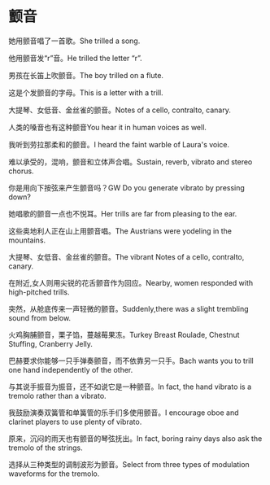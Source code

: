 # 颤音

<p><span class="chinese">她用颤音唱了一首歌。</span><span class="english">She trilled a song.</span></p>

<p><span class="chinese">他用颤音发“r”音。</span><span class="english">He trilled the letter “r”.</span></p>

<p><span class="chinese">男孩在长笛上吹颤音。</span><span class="english">The boy trilled on a flute.</span></p>

<p><span class="chinese">这是个发颤音的字母。</span><span class="english">This is a letter with a trill.</span></p>

<p><span class="chinese">大提琴、女低音、金丝雀的颤音。</span><span class="english">Notes of a cello, contralto, canary.</span></p>

<p><span class="chinese">人类的嗓音也有这种颤音</span><span class="english">You hear it in human voices as well.</span></p>

<p><span class="chinese">我听到劳拉那柔和的颤音。</span><span class="english">I heard the faint warble of Laura's voice.</span></p>

<p><span class="chinese">难以承受的，混响，颤音和立体声合唱。</span><span class="english">Sustain, reverb, vibrato and stereo chorus.</span></p>

<p><span class="chinese">你是用向下按弦来产生颤音吗？</span><span class="english">GW Do you generate vibrato by pressing down?</span></p>

<p><span class="chinese">她唱歌的颤音一点也不悦耳。</span><span class="english">Her trills are far from pleasing to the ear.</span></p>

<p><span class="chinese">这些奥地利人正在山上用颤音唱。</span><span class="english">The Austrians were yodeling in the mountains.</span></p>

<p><span class="chinese">大提琴、女低音、金丝雀的颤音。</span><span class="english">The vibrant Notes of a cello, contralto, canary.</span></p>

<p><span class="chinese">在附近,女人则用尖锐的花舌颤音作为回应。</span><span class="english">Nearby, women responded with high-pitched trills.</span></p>

<p><span class="chinese">突然，从舱底传来一声轻微的颤音。</span><span class="english">Suddenly,there was a slight trembling sound from below.</span></p>

<p><span class="chinese">火鸡胸脯颤音，栗子馅，蔓越莓果冻。</span><span class="english">Turkey Breast Roulade, Chestnut Stuffing, Cranberry Jelly.</span></p>

<p><span class="chinese">巴赫要求你能够一只手弹奏颤音，而不依靠另一只手。</span><span class="english">Bach wants you to trill one hand independently of the other.</span></p>

<p><span class="chinese">与其说手振音为振音，还不如说它是一种颤音。</span><span class="english">In fact, the hand vibrato is a tremolo rather than a vibrato.</span></p>

<p><span class="chinese">我鼓励演奏双簧管和单簧管的乐手们多使用颤音。</span><span class="english">I encourage oboe and clarinet players to use plenty of vibrato.</span></p>

<p><span class="chinese">原来，沉闷的雨天也有颤音的琴弦抚出。</span><span class="english">In fact, boring rainy days also ask the tremolo of the strings.</span></p>

<p><span class="chinese">选择从三种类型的调制波形为颤音。</span><span class="english">Select from three types of modulation waveforms for the tremolo.</span></p>

